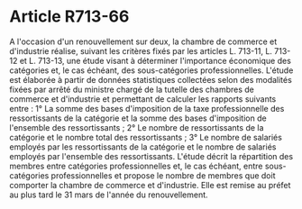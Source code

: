 # Article R713-66

A l'occasion d'un renouvellement sur deux, la chambre de commerce et d'industrie réalise, suivant les critères fixés par les articles L. 713-11, L. 713-12 et L. 713-13, une étude visant à déterminer l'importance économique des catégories et, le cas échéant, des sous-catégories professionnelles.   L'étude est élaborée à partir de données statistiques collectées selon des modalités fixées par arrêté du ministre chargé de la tutelle des chambres de commerce et d'industrie et permettant de calculer les rapports suivants entre :   1° La somme des bases d'imposition de la taxe professionnelle des ressortissants de la catégorie et la somme des bases d'imposition de l'ensemble des ressortissants ;   2° Le nombre de ressortissants de la catégorie et le nombre total des ressortissants ;   3° Le nombre de salariés employés par les ressortissants de la catégorie et le nombre de salariés employés par l'ensemble des ressortissants.   L'étude décrit la répartition des membres entre catégories professionnelles et, le cas échéant, entre sous-catégories professionnelles et propose le nombre de membres que doit comporter la chambre de commerce et d'industrie. Elle est remise au préfet au plus tard le 31 mars de l'année du renouvellement.
